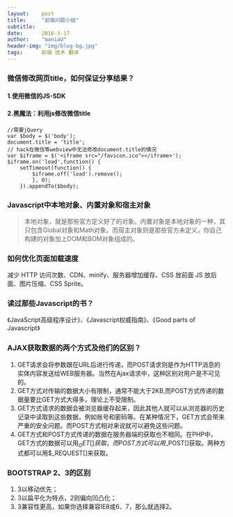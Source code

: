 ```yaml
---
layout:    post
title:     "前端问题小结"
subtitle:  
date:      2016-3-17
author:    "maniaU"
header-img: "img/blog-bg.jpg"
tags:      前端 技术 翻译
---
```


### 微信修改网页title，如何保证分享结果？

#### 1.使用微信的JS-SDK

#### 2.黑魔法：利用js修改微信title

	//需要jQuery
	var $body = $('body');
	document.title = 'title';
	// hack在微信等webview中无法修改document.title的情况
	var $iframe = $('<iframe src="/favicon.ico"></iframe>');
	$iframe.on('load',function() {
		setTimeout(function() {
			$iframe.off('load').remove();
			}, 0);
		}).appendTo($body);


###  Javascript中本地对象、内置对象和宿主对象

>  本地对象，就是那些官方定义好了的对象。内置对象是本地对象的一种，其只包含Global对象和Math对象。而宿主对象则是那些官方未定义，你自己构建的对象加上DOM和BOM对象组成的。

###  如何优化页面加载速度

减少 HTTP 访问次数、CDN、minify、服务器增加缓存、CSS 放前面 JS 放后面、图片压缩、CSS Sprite。

### 读过那些Javascript的书？

《JavaScript高级程序设计》、《Javascript权威指南》、《Good parts of Javascript》

### AJAX获取数据的两个方式及他们的区别？

1.  GET请求会将参数跟在URL后进行传递，而POST请求则是作为HTTP消息的实体内容发送给WEB服务器。当然在Ajax请求中，这种区别对用户是不可见的。
2.  GET方式对传输的数据大小有限制，通常不能大于2KB,而POST方式传递的数据量要比GET方式大得多，理论上不受限制。
3.  GET方式请求的数据会被浏览器缓存起来，因此其他人就可以从浏览器的历史记录中读取到这些数据，例如账号和密码等。在某种情况下，GET方式会带来严重的安全问题。而POST方式相对来说就可以避免这些问题。
4.  GET方式和POST方式传递的数据在服务器端的获取也不相同。在PHP中，GET方式的数据可以用$_GET[]获取，而POST方式可以用$_POST[]获取。两种方式都可以用$_REQUEST[]来获取。

### BOOTSTRAP 2、3的区别

1.  3以移动优先；
2.  3以扁平化为特点，2则偏向凹凸化；
3.  3兼容性更高，如果你选择兼容IE8或6、7，那么就选择2。


